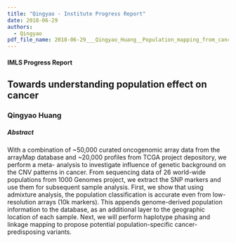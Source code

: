 ```yaml
---
title: "Qingyao - Institute Progress Report"
date: 2018-06-29
authors:
  - Qingyao
pdf_file_name: 2018-06-29___Qingyao_Huang__Population_mapping_from_cancer_arrays__UZH_IMLS_progress_report.pdf
---
```


#### IMLS Progress Report
## Towards understanding population effect on cancer
### Qingyao Huang


##### Abstract
With a combination of ~50,000 curated oncogenomic array data from the arrayMap database and ~20,000 profiles from TCGA project depository, we perform a meta- analysis to investigate influence of genetic background on the CNV patterns in cancer. From sequencing data of 26 world-wide populations from 1000 Genomes project, we extract the SNP markers and use them for subsequent sample analysis.<!--more--> First, we show that using admixture analysis, the population classification is accurate even from low- resolution arrays (10k markers). This appends genome-derived population information to the database, as an additional layer to the geographic location of each sample. Next, we will perform haplotype phasing and linkage mapping to propose potential population-specific cancer-predisposing variants.

